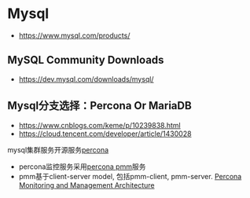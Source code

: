# Mysql

- https://www.mysql.com/products/

## MySQL Community Downloads

- https://dev.mysql.com/downloads/mysql/

## Mysql分支选择：Percona Or MariaDB

- https://www.cnblogs.com/keme/p/10239838.html
- https://cloud.tencent.com/developer/article/1430028

mysql集群服务开源服务[percona](https://www.percona.com/doc/percona-xtradb-cluster/LATEST/index.html)

* percona监控服务采用[percona pmm](https://www.percona.com/doc/percona-monitoring-and-management/index.html#)服务
* pmm基于client-server model, 包括pmm-client, pmm-server. [Percona Monitoring and Management Architecture](https://www.percona.com/doc/percona-monitoring-and-management/architecture.html)
